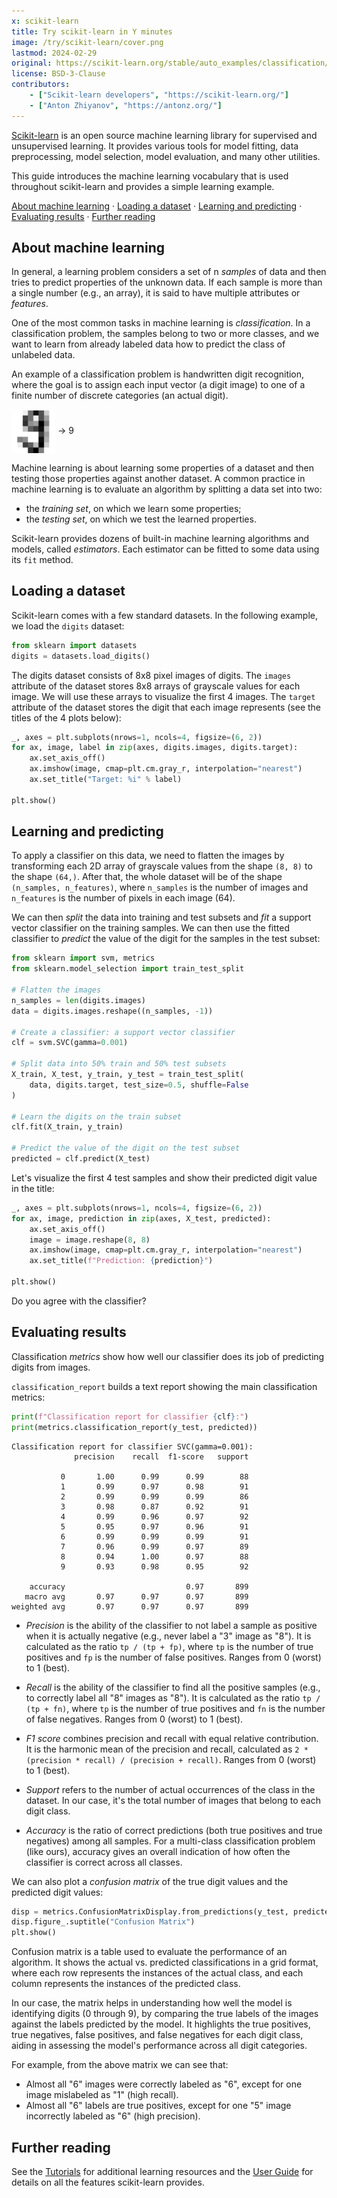 ```yaml
---
x: scikit-learn
title: Try scikit-learn in Y minutes
image: /try/scikit-learn/cover.png
lastmod: 2024-02-29
original: https://scikit-learn.org/stable/auto_examples/classification/plot_digits_classification.html
license: BSD-3-Clause
contributors:
    - ["Scikit-learn developers", "https://scikit-learn.org/"]
    - ["Anton Zhiyanov", "https://antonz.org/"]
---
```


[Scikit-learn](https://scikit-learn.org/) is an open source machine learning library for supervised and unsupervised learning. It provides various tools for model fitting, data preprocessing, model selection, model evaluation, and many other utilities.

This guide introduces the machine learning vocabulary that is used throughout scikit-learn and provides a simple learning example.

[About machine learning](#about-machine-learning) ·
[Loading a dataset](#loading-a-dataset) ·
[Learning and predicting](#learning-and-predicting) ·
[Evaluating results](#evaluating-results) ·
[Further reading](#further-reading)

## About machine learning

In general, a learning problem considers a set of n _samples_ of data and then tries to predict properties of the unknown data. If each sample is more than a single number (e.g., an array), it is said to have multiple attributes or _features_.

One of the most common tasks in machine learning is _classification_. In a classification problem, the samples belong to two or more classes, and we want to learn from already labeled data how to predict the class of unlabeled data.

An example of a classification problem is handwritten digit recognition, where the goal is to assign each input vector (a digit image) to one of a finite number of discrete categories (an actual digit).

<img src="nine.svg" style="display: inline-block; vertical-align: middle; width: 5em;"> → 9

Machine learning is about learning some properties of a dataset and then testing those properties against another dataset. A common practice in machine learning is to evaluate an algorithm by splitting a data set into two:

-   the _training set_, on which we learn some properties;
-   the _testing set_, on which we test the learned properties.

Scikit-learn provides dozens of built-in machine learning algorithms and models, called _estimators_. Each estimator can be fitted to some data using its `fit` method.

## Loading a dataset

Scikit-learn comes with a few standard datasets. In the following example, we load the `digits` dataset:

```python
from sklearn import datasets
digits = datasets.load_digits()
```

<codapi-snippet id="datasets" sandbox="python" editor="basic" output-mode="hidden">
</codapi-snippet>

The digits dataset consists of 8x8 pixel images of digits. The `images` attribute of the dataset stores 8x8 arrays of grayscale values for each image. We will use these arrays to visualize the first 4 images. The `target` attribute of the dataset stores the digit that each image represents (see the titles of the 4 plots below):

```python
_, axes = plt.subplots(nrows=1, ncols=4, figsize=(6, 2))
for ax, image, label in zip(axes, digits.images, digits.target):
    ax.set_axis_off()
    ax.imshow(image, cmap=plt.cm.gray_r, interpolation="nearest")
    ax.set_title("Target: %i" % label)

plt.show()
```

<codapi-snippet sandbox="python" editor="basic" template="pyplot.py" depends-on="datasets" output-mode="svg">
</codapi-snippet>

## Learning and predicting

To apply a classifier on this data, we need to flatten the images by transforming each 2D array of grayscale values from the shape `(8, 8)` to the shape `(64,)`. After that, the whole dataset will be of the shape `(n_samples, n_features)`, where `n_samples` is the number of images and `n_features` is the number of pixels in each image (64).

We can then _split_ the data into training and test subsets and _fit_ a support vector classifier on the training samples. We can then use the fitted classifier to _predict_ the value of the digit for the samples in the test subset:

```python
from sklearn import svm, metrics
from sklearn.model_selection import train_test_split

# Flatten the images
n_samples = len(digits.images)
data = digits.images.reshape((n_samples, -1))

# Create a classifier: a support vector classifier
clf = svm.SVC(gamma=0.001)

# Split data into 50% train and 50% test subsets
X_train, X_test, y_train, y_test = train_test_split(
    data, digits.target, test_size=0.5, shuffle=False
)

# Learn the digits on the train subset
clf.fit(X_train, y_train)

# Predict the value of the digit on the test subset
predicted = clf.predict(X_test)
```

<codapi-snippet id="classify" sandbox="python" editor="basic" depends-on="datasets" output-mode="hidden">
</codapi-snippet>

Let's visualize the first 4 test samples and show their predicted digit value in the title:

```python
_, axes = plt.subplots(nrows=1, ncols=4, figsize=(6, 2))
for ax, image, prediction in zip(axes, X_test, predicted):
    ax.set_axis_off()
    image = image.reshape(8, 8)
    ax.imshow(image, cmap=plt.cm.gray_r, interpolation="nearest")
    ax.set_title(f"Prediction: {prediction}")

plt.show()
```

<codapi-snippet sandbox="python" editor="basic" template="pyplot.py" depends-on="classify" output-mode="svg">
</codapi-snippet>

Do you agree with the classifier?

## Evaluating results

Classification _metrics_ show how well our classifier does its job of predicting digits from images.

`classification_report` builds a text report showing the main classification metrics:

```python
print(f"Classification report for classifier {clf}:")
print(metrics.classification_report(y_test, predicted))
```

<codapi-snippet sandbox="python" editor="basic" depends-on="classify" output>
</codapi-snippet>

```
Classification report for classifier SVC(gamma=0.001):
              precision    recall  f1-score   support

           0       1.00      0.99      0.99        88
           1       0.99      0.97      0.98        91
           2       0.99      0.99      0.99        86
           3       0.98      0.87      0.92        91
           4       0.99      0.96      0.97        92
           5       0.95      0.97      0.96        91
           6       0.99      0.99      0.99        91
           7       0.96      0.99      0.97        89
           8       0.94      1.00      0.97        88
           9       0.93      0.98      0.95        92

    accuracy                           0.97       899
   macro avg       0.97      0.97      0.97       899
weighted avg       0.97      0.97      0.97       899
```

-   _Precision_ is the ability of the classifier to not label a sample as positive when it is actually negative (e.g., never label a "3" image as "8"). It is calculated as the ratio `tp / (tp + fp)`, where `tp` is the number of true positives and `fp` is the number of false positives. Ranges from 0 (worst) to 1 (best).

-   _Recall_ is the ability of the classifier to find all the positive samples (e.g., to correctly label all "8" images as "8"). It is calculated as the ratio `tp / (tp + fn)`, where `tp` is the number of true positives and `fn` is the number of false negatives. Ranges from 0 (worst) to 1 (best).

-   _F1 score_ combines precision and recall with equal relative contribution. It is the harmonic mean of the precision and recall, calculated as `2 * (precision * recall) / (precision + recall)`. Ranges from 0 (worst) to 1 (best).

-   _Support_ refers to the number of actual occurrences of the class in the dataset. In our case, it's the total number of images that belong to each digit class.

-   _Accuracy_ is the ratio of correct predictions (both true positives and true negatives) among all samples. For a multi-class classification problem (like ours), accuracy gives an overall indication of how often the classifier is correct across all classes.

We can also plot a _confusion matrix_ of the true digit values and the predicted digit values:

```python
disp = metrics.ConfusionMatrixDisplay.from_predictions(y_test, predicted)
disp.figure_.suptitle("Confusion Matrix")
plt.show()
```

<codapi-snippet sandbox="python" editor="basic" template="pyplot.py" depends-on="classify" output-mode="svg">
</codapi-snippet>

Confusion matrix is a table used to evaluate the performance of an algorithm. It shows the actual vs. predicted classifications in a grid format, where each row represents the instances of the actual class, and each column represents the instances of the predicted class.

In our case, the matrix helps in understanding how well the model is identifying digits (0 through 9), by comparing the true labels of the images against the labels predicted by the model. It highlights the true positives, true negatives, false positives, and false negatives for each digit class, aiding in assessing the model's performance across all digit categories.

For example, from the above matrix we can see that:

-   Almost all "6" images were correctly labeled as "6", except for one image mislabeled as "1" (high recall).
-   Almost all "6" labels are true positives, except for one "5" image incorrectly labeled as "6" (high precision).

## Further reading

See the [Tutorials](https://scikit-learn.org/stable/tutorial/index.html) for additional learning resources and the [User Guide](https://scikit-learn.org/stable/user_guide.html) for details on all the features scikit-learn provides.
